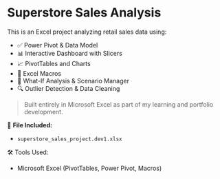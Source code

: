 # Superstore Sales Analysis

This is an Excel project analyzing retail sales data using:

- ✅ Power Pivot & Data Model
- 📊 Interactive Dashboard with Slicers
- 📈 PivotTables and Charts
- 🤖 Excel Macros
- 🧮 What-If Analysis & Scenario Manager
- 🔍 Outlier Detection & Data Cleaning

> Built entirely in Microsoft Excel as part of my learning and portfolio development.

📂 **File Included:**
- `superstore_sales_project.dev1.xlsx`

🛠️ Tools Used:
- Microsoft Excel (PivotTables, Power Pivot, Macros)
